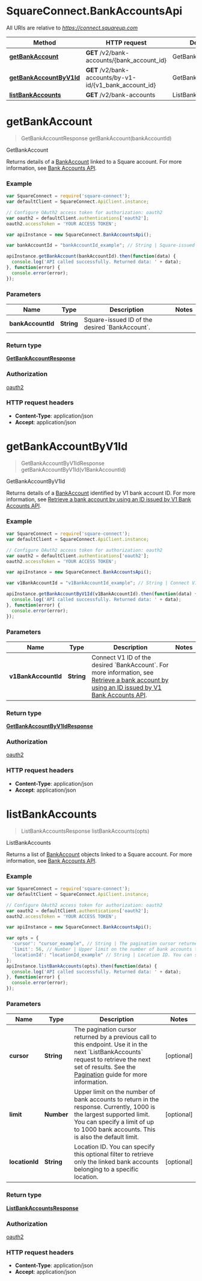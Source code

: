 # SquareConnect.BankAccountsApi

All URIs are relative to *https://connect.squareup.com*

Method | HTTP request | Description
------------- | ------------- | -------------
[**getBankAccount**](BankAccountsApi.md#getBankAccount) | **GET** /v2/bank-accounts/{bank_account_id} | GetBankAccount
[**getBankAccountByV1Id**](BankAccountsApi.md#getBankAccountByV1Id) | **GET** /v2/bank-accounts/by-v1-id/{v1_bank_account_id} | GetBankAccountByV1Id
[**listBankAccounts**](BankAccountsApi.md#listBankAccounts) | **GET** /v2/bank-accounts | ListBankAccounts


<a name="getBankAccount"></a>
# **getBankAccount**
> GetBankAccountResponse getBankAccount(bankAccountId)

GetBankAccount

Returns details of a [BankAccount](#type-bankaccount)  linked to a Square account. For more information, see  [Bank Accounts API](/docs/bank-accounts-api).

### Example
```javascript
var SquareConnect = require('square-connect');
var defaultClient = SquareConnect.ApiClient.instance;

// Configure OAuth2 access token for authorization: oauth2
var oauth2 = defaultClient.authentications['oauth2'];
oauth2.accessToken = 'YOUR ACCESS TOKEN';

var apiInstance = new SquareConnect.BankAccountsApi();

var bankAccountId = "bankAccountId_example"; // String | Square-issued ID of the desired `BankAccount`.

apiInstance.getBankAccount(bankAccountId).then(function(data) {
  console.log('API called successfully. Returned data: ' + data);
}, function(error) {
  console.error(error);
});

```

### Parameters

Name | Type | Description  | Notes
------------- | ------------- | ------------- | -------------
 **bankAccountId** | **String**| Square-issued ID of the desired &#x60;BankAccount&#x60;. | 

### Return type

[**GetBankAccountResponse**](GetBankAccountResponse.md)

### Authorization

[oauth2](../README.md#oauth2)

### HTTP request headers

 - **Content-Type**: application/json
 - **Accept**: application/json

<a name="getBankAccountByV1Id"></a>
# **getBankAccountByV1Id**
> GetBankAccountByV1IdResponse getBankAccountByV1Id(v1BankAccountId)

GetBankAccountByV1Id

Returns details of a [BankAccount](#type-bankaccount) identified by V1 bank account ID.  For more information, see  [Retrieve a bank account by using an ID issued by V1 Bank Accounts API](/docs/bank-accounts-api#retrieve-a-bank-account-by-using-an-id-issued-by-the-v1-bank-accounts-api).

### Example
```javascript
var SquareConnect = require('square-connect');
var defaultClient = SquareConnect.ApiClient.instance;

// Configure OAuth2 access token for authorization: oauth2
var oauth2 = defaultClient.authentications['oauth2'];
oauth2.accessToken = 'YOUR ACCESS TOKEN';

var apiInstance = new SquareConnect.BankAccountsApi();

var v1BankAccountId = "v1BankAccountId_example"; // String | Connect V1 ID of the desired `BankAccount`. For more information, see  [Retrieve a bank account by using an ID issued by V1 Bank Accounts API](https://developer.squareup.com/docs/docs/bank-accounts-api#retrieve-a-bank-account-by-using-an-id-issued-by-v1-bank-accounts-api).

apiInstance.getBankAccountByV1Id(v1BankAccountId).then(function(data) {
  console.log('API called successfully. Returned data: ' + data);
}, function(error) {
  console.error(error);
});

```

### Parameters

Name | Type | Description  | Notes
------------- | ------------- | ------------- | -------------
 **v1BankAccountId** | **String**| Connect V1 ID of the desired &#x60;BankAccount&#x60;. For more information, see  [Retrieve a bank account by using an ID issued by V1 Bank Accounts API](https://developer.squareup.com/docs/docs/bank-accounts-api#retrieve-a-bank-account-by-using-an-id-issued-by-v1-bank-accounts-api). | 

### Return type

[**GetBankAccountByV1IdResponse**](GetBankAccountByV1IdResponse.md)

### Authorization

[oauth2](../README.md#oauth2)

### HTTP request headers

 - **Content-Type**: application/json
 - **Accept**: application/json

<a name="listBankAccounts"></a>
# **listBankAccounts**
> ListBankAccountsResponse listBankAccounts(opts)

ListBankAccounts

Returns a list of [BankAccount](#type-bankaccount) objects linked to a Square account.  For more information, see  [Bank Accounts API](/docs/bank-accounts-api).

### Example
```javascript
var SquareConnect = require('square-connect');
var defaultClient = SquareConnect.ApiClient.instance;

// Configure OAuth2 access token for authorization: oauth2
var oauth2 = defaultClient.authentications['oauth2'];
oauth2.accessToken = 'YOUR ACCESS TOKEN';

var apiInstance = new SquareConnect.BankAccountsApi();

var opts = { 
  'cursor': "cursor_example", // String | The pagination cursor returned by a previous call to this endpoint. Use it in the next `ListBankAccounts` request to retrieve the next set  of results.  See the [Pagination](https://developer.squareup.com/docs/docs/working-with-apis/pagination) guide for more information.
  'limit': 56, // Number | Upper limit on the number of bank accounts to return in the response.  Currently, 1000 is the largest supported limit. You can specify a limit  of up to 1000 bank accounts. This is also the default limit.
  'locationId': "locationId_example" // String | Location ID. You can specify this optional filter  to retrieve only the linked bank accounts belonging to a specific location.
};
apiInstance.listBankAccounts(opts).then(function(data) {
  console.log('API called successfully. Returned data: ' + data);
}, function(error) {
  console.error(error);
});

```

### Parameters

Name | Type | Description  | Notes
------------- | ------------- | ------------- | -------------
 **cursor** | **String**| The pagination cursor returned by a previous call to this endpoint. Use it in the next &#x60;ListBankAccounts&#x60; request to retrieve the next set  of results.  See the [Pagination](https://developer.squareup.com/docs/docs/working-with-apis/pagination) guide for more information. | [optional] 
 **limit** | **Number**| Upper limit on the number of bank accounts to return in the response.  Currently, 1000 is the largest supported limit. You can specify a limit  of up to 1000 bank accounts. This is also the default limit. | [optional] 
 **locationId** | **String**| Location ID. You can specify this optional filter  to retrieve only the linked bank accounts belonging to a specific location. | [optional] 

### Return type

[**ListBankAccountsResponse**](ListBankAccountsResponse.md)

### Authorization

[oauth2](../README.md#oauth2)

### HTTP request headers

 - **Content-Type**: application/json
 - **Accept**: application/json

